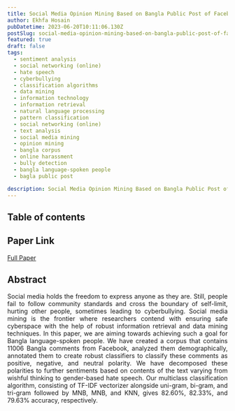 ```yaml
---
title: Social Media Opinion Mining Based on Bangla Public Post of Facebook
author: Ekhfa Hosain
pubDatetime: 2023-06-20T10:11:06.130Z
postSlug: social-media-opinion-mining-based-on-bangla-public-post-of-facebook
featured: true
draft: false
tags:
  - sentiment analysis
  - social networking (online)
  - hate speech
  - cyberbullying
  - classification algorithms
  - data mining
  - information technology
  - information retrieval
  - natural language processing
  - pattern classification
  - social networking (online)
  - text analysis
  - social media mining
  - opinion mining
  - bangla corpus
  - online harassment
  - bully detection
  - bangla language-spoken people
  - bagla public post

description: Social Media Opinion Mining Based on Bangla Public Post of Facebook
---
```


## Table of contents

## Paper Link

[Full Paper](https://ieeexplore.ieee.org/document/9689860)

## Abstract

<p style='text-align: justify;'>
Social media holds the freedom to express anyone as they are. Still, people fail to follow community standards and cross the boundary of self-limit, hurting other people, sometimes leading to cyberbullying. Social media mining is the frontier where researchers contend with ensuring safe cyberspace with the help of robust information retrieval and data mining techniques. In this paper, we are aiming towards achieving such a goal for Bangla language-spoken people. We have created a corpus that contains 11006 Bangla comments from Facebook, analyzed them demographically, annotated them to create robust classifiers to classify these comments as positive, negative, and neutral polarity. We have decomposed these polarities to further sentiments based on contents of the text varying from wishful thinking to gender-based hate speech. Our multiclass classification algorithm, consisting of TF-IDF vectorizer alongside uni-gram, bi-gram, and tri-gram followed by MNB, MNB, and KNN, gives 82.60%, 82.33%, and 79.63% accuracy, respectively.
</p>
